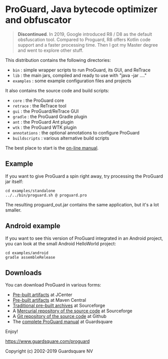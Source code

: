 ProGuard, Java bytecode optimizer and obfuscator
================================================

> **Discontinued**.
> In 2019, Google introduced R8 / D8 as the default obsfuscation tool.
> Compared to Proguard, R8 offers Kotlin code support and a faster processing time. Then I got my Master degree and went to explore other stuff.

This distribution contains the following directories:

- `bin`          : simple wrapper scripts to run ProGuard, its GUI, and ReTrace
- `lib`          : the main jars, compiled and ready to use with "java -jar ...."
- `examples`     : some example configuration files and projects

It also contains the source code and build scripts:

- `core`         : the ProGuard core
- `retrace`      : the ReTrace tool
- `gui`          : the ProGuard/ReTrace GUI
- `gradle`       : the ProGuard Gradle plugin
- `ant`          : the ProGuard Ant plugin
- `wtk`          : the ProGuard WTK plugin
- `annotations`  : the optional annotations to configure ProGuard
- `buildscripts` : various alternative build scripts

The best place to start is the [on-line manual](https://www.guardsquare.com/proguard).


Example
-------

If you want to give ProGuard a spin right away, try processing the ProGuard
jar itself:

    cd examples/standalone
    ../../bin/proguard.sh @ proguard.pro

The resulting proguard\_out.jar contains the same application, but it's a lot
smaller.


Android example
---------------

If you want to see this version of ProGuard integrated in an Android project,
you can look at the small Android HelloWorld project:

    cd examples/android
    gradle assembleRelease


Downloads
---------

You can download ProGuard in various forms:

- [Pre-built artifacts](https://bintray.com/guardsquare/proguard) at JCenter
- [Pre-built artifacts](https://search.maven.org/search?q=g:net.sf.proguard) at Maven Central
- [Traditional pre-built archives](https://sourceforge.net/projects/proguard/files/) at Sourceforge
- A [Mercurial repository of the source code](https://sourceforge.net/p/proguard/code/) at Sourceforge
- A [Git repository of the source code](https://github.com/Guardsquare/proguard) at Github
- The [complete ProGuard manual](https://www.guardsquare.com/proguard) at Guardsquare


Enjoy!

https://www.guardsquare.com/proguard

Copyright (c) 2002-2019 Guardsquare NV

